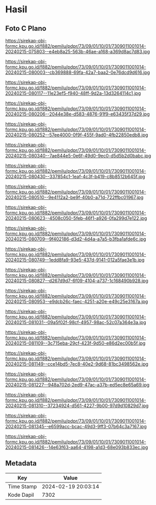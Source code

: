 # Hasil

## Foto C Plano

https://sirekap-obj-formc.kpu.go.id/f882/pemilu/pdpr/73/09/01/10/01/7309011001014-20240215-075803--e4eb8a25-563b-46ae-a168-a369d8ac7d83.jpg

https://sirekap-obj-formc.kpu.go.id/f882/pemilu/pdpr/73/09/01/10/01/7309011001014-20240215-080003--cb369888-69fa-42a7-baa2-0e76dcd9d616.jpg

https://sirekap-obj-formc.kpu.go.id/f882/pemilu/pdpr/73/09/01/10/01/7309011001014-20240215-080117--11e23ef5-f940-48ff-9d2a-13d3264114c1.jpg

https://sirekap-obj-formc.kpu.go.id/f882/pemilu/pdpr/73/09/01/10/01/7309011001014-20240215-080206--2044e38e-d583-4876-91f9-e63435f37d29.jpg

https://sirekap-obj-formc.kpu.go.id/f882/pemilu/pdpr/73/09/01/10/01/7309011001014-20240215-080252--57ee4000-0f9f-455f-9ad0-4fb22850edb8.jpg

https://sirekap-obj-formc.kpu.go.id/f882/pemilu/pdpr/73/09/01/10/01/7309011001014-20240215-080340--7ae844e5-0e6f-49d0-9ec0-d5d5b2d0babc.jpg

https://sirekap-obj-formc.kpu.go.id/f882/pemilu/pdpr/73/09/01/10/01/7309011001014-20240215-080430--337854c1-1eaf-4c3f-b419-c8b8512b645f.jpg

https://sirekap-obj-formc.kpu.go.id/f882/pemilu/pdpr/73/09/01/10/01/7309011001014-20240215-080510--9e4112a2-be9f-40b0-a71d-722ffbc01967.jpg

https://sirekap-obj-formc.kpu.go.id/f882/pemilu/pdpr/73/09/01/10/01/7309011001014-20240215-080623--4508c050-5feb-46f1-a926-0fa299d7e122.jpg

https://sirekap-obj-formc.kpu.go.id/f882/pemilu/pdpr/73/09/01/10/01/7309011001014-20240215-080709--9f402186-d3d2-4d4a-a7a5-b3fba1afde6c.jpg

https://sirekap-obj-formc.kpu.go.id/f882/pemilu/pdpr/73/09/01/10/01/7309011001014-20240215-080749--1edd8fa9-93e5-437d-9141-012a5fae3e1b.jpg

https://sirekap-obj-formc.kpu.go.id/f882/pemilu/pdpr/73/09/01/10/01/7309011001014-20240215-080827--d267d9d7-6f09-4104-a737-1c168490b928.jpg

https://sirekap-obj-formc.kpu.go.id/f882/pemilu/pdpr/73/09/01/10/01/7309011001014-20240215-080953--e9dcb26c-faec-4251-a20e-e49c25e3167a.jpg

https://sirekap-obj-formc.kpu.go.id/f882/pemilu/pdpr/73/09/01/10/01/7309011001014-20240215-081031--09a5f02f-98cf-4957-98ac-52c07a364e3a.jpg

https://sirekap-obj-formc.kpu.go.id/f882/pemilu/pdpr/73/09/01/10/01/7309011001014-20240215-081109--3c715eba-29cf-423f-9d50-e86d2ec00b5f.jpg

https://sirekap-obj-formc.kpu.go.id/f882/pemilu/pdpr/73/09/01/10/01/7309011001014-20240215-081149--cce14bd5-7ec8-40e2-9d68-81bc3498562e.jpg

https://sirekap-obj-formc.kpu.go.id/f882/pemilu/pdpr/73/09/01/10/01/7309011001014-20240215-081227--948a702d-2ed9-47ac-a37b-ed5ec8e65a69.jpg

https://sirekap-obj-formc.kpu.go.id/f882/pemilu/pdpr/73/09/01/10/01/7309011001014-20240215-081310--37234924-d561-4227-9b00-97d9d10829d7.jpg

https://sirekap-obj-formc.kpu.go.id/f882/pemilu/pdpr/73/09/01/10/01/7309011001014-20240215-081345--e6599acc-bcac-49d3-9ff3-07b64c3a7167.jpg

https://sirekap-obj-formc.kpu.go.id/f882/pemilu/pdpr/73/09/01/10/01/7309011001014-20240215-081426--14e63f63-aa64-4198-a1d3-68e093b833ec.jpg


## Metadata

| Key        | Value               |
| ---------- | ------------------- |
| Time Stamp | 2024-02-19 20:03:14 |
| Kode Dapil | 7302                |




